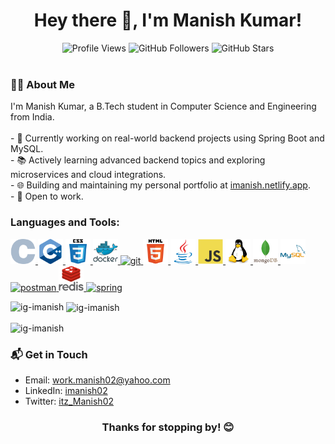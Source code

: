 <h1 align="center">Hey there 👋, I'm Manish Kumar!</h1>

<div align="center">
  <img src="https://komarev.com/ghpvc/?username=ig-imanish&label=Profile%20Views&color=0e75b6&style=for-the-badge" alt="Profile Views" />
  <img src="https://img.shields.io/github/followers/ig-imanish?label=Followers&logo=github&style=for-the-badge" alt="GitHub Followers" />
  <img src="https://img.shields.io/github/stars/ig-imanish?label=Stars&logo=github&style=for-the-badge" alt="GitHub Stars" />
</div>

<br/>

<h3 align="left">👨‍🎓 About Me</h3>
<p align="left">
I'm Manish Kumar, a B.Tech student in Computer Science and Engineering from India.<br><br>
- 🔭 Currently working on real-world backend projects using Spring Boot and MySQL.<br>
- 📚 Actively learning advanced backend topics and exploring microservices and cloud integrations.<br>
- 🌐 Building and maintaining my personal portfolio at <a href="https://imanish.netlify.app/" target="_blank">imanish.netlify.app</a>.<br>
- 💼 Open to work.<br>
</p>


  

<h3 align="left">Languages and Tools:</h3>
<p align="left"> <a href="https://www.cprogramming.com/" target="_blank" rel="noreferrer"> <img src="https://raw.githubusercontent.com/devicons/devicon/master/icons/c/c-original.svg" alt="c" width="40" height="40"/> </a> <a href="https://www.w3schools.com/cpp/" target="_blank" rel="noreferrer"> <img src="https://raw.githubusercontent.com/devicons/devicon/master/icons/cplusplus/cplusplus-original.svg" alt="cplusplus" width="40" height="40"/> </a> <a href="https://www.w3schools.com/css/" target="_blank" rel="noreferrer"> <img src="https://raw.githubusercontent.com/devicons/devicon/master/icons/css3/css3-original-wordmark.svg" alt="css3" width="40" height="40"/> </a> <a href="https://www.docker.com/" target="_blank" rel="noreferrer"> <img src="https://raw.githubusercontent.com/devicons/devicon/master/icons/docker/docker-original-wordmark.svg" alt="docker" width="40" height="40"/> </a> <a href="https://git-scm.com/" target="_blank" rel="noreferrer"> <img src="https://www.vectorlogo.zone/logos/git-scm/git-scm-icon.svg" alt="git" width="40" height="40"/> </a> <a href="https://www.w3.org/html/" target="_blank" rel="noreferrer"> <img src="https://raw.githubusercontent.com/devicons/devicon/master/icons/html5/html5-original-wordmark.svg" alt="html5" width="40" height="40"/> </a> <a href="https://www.java.com" target="_blank" rel="noreferrer"> <img src="https://raw.githubusercontent.com/devicons/devicon/master/icons/java/java-original.svg" alt="java" width="40" height="40"/> </a> <a href="https://developer.mozilla.org/en-US/docs/Web/JavaScript" target="_blank" rel="noreferrer"> <img src="https://raw.githubusercontent.com/devicons/devicon/master/icons/javascript/javascript-original.svg" alt="javascript" width="40" height="40"/> </a> <a href="https://www.linux.org/" target="_blank" rel="noreferrer"> <img src="https://raw.githubusercontent.com/devicons/devicon/master/icons/linux/linux-original.svg" alt="linux" width="40" height="40"/> </a> <a href="https://www.mongodb.com/" target="_blank" rel="noreferrer"> <img src="https://raw.githubusercontent.com/devicons/devicon/master/icons/mongodb/mongodb-original-wordmark.svg" alt="mongodb" width="40" height="40"/> </a> <a href="https://www.mysql.com/" target="_blank" rel="noreferrer"> <img src="https://raw.githubusercontent.com/devicons/devicon/master/icons/mysql/mysql-original-wordmark.svg" alt="mysql" width="40" height="40"/> </a> <a href="https://postman.com" target="_blank" rel="noreferrer"> <img src="https://www.vectorlogo.zone/logos/getpostman/getpostman-icon.svg" alt="postman" width="40" height="40"/> </a> <a href="https://redis.io" target="_blank" rel="noreferrer"> <img src="https://raw.githubusercontent.com/devicons/devicon/master/icons/redis/redis-original-wordmark.svg" alt="redis" width="40" height="40"/> </a> <a href="https://spring.io/" target="_blank" rel="noreferrer"> <img src="https://www.vectorlogo.zone/logos/springio/springio-icon.svg" alt="spring" width="40" height="40"/> </a> </p>

<p><img align="left" src="https://github-readme-stats.vercel.app/api/top-langs?username=ig-imanish&show_icons=true&locale=en&layout=compact" alt="ig-imanish" /></p>

<p>&nbsp;<img align="center" src="https://github-readme-stats.vercel.app/api?username=ig-imanish&show_icons=true&locale=en" alt="ig-imanish" /></p>

<p><img align="center" src="https://github-readme-streak-stats.herokuapp.com/?user=ig-imanish&" alt="ig-imanish" /></p>


<h3 align="left">📬 Get in Touch</h3>
<ul>
  <li>Email: <a href="mailto:work.manish02@yahoo.com">work.manish02@yahoo.com</a></li>
  <li>LinkedIn: <a href="https://www.linkedin.com/in/imanish02/" target="_blank">imanish02</a></li>
  <li>Twitter: <a href="https://x.com/@itz_Manish02" target="_blank">itz_Manish02</a></li>
</ul>

<div align="center">
  <h3>Thanks for stopping by! 😊</h3>
</div>
